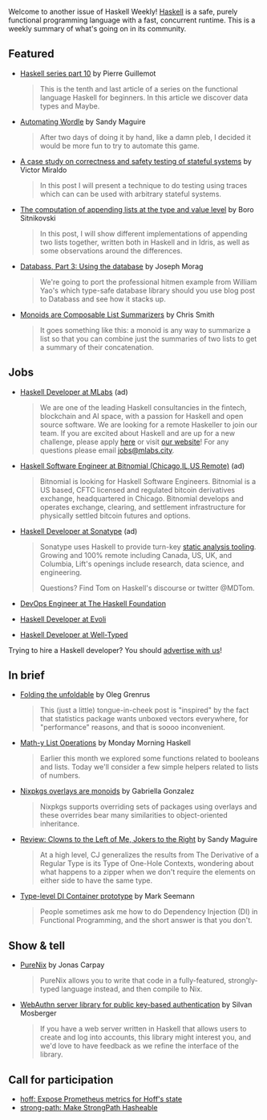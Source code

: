 Welcome to another issue of Haskell Weekly!
[Haskell](https://www.haskell.org) is a safe, purely functional programming language with a fast, concurrent runtime.
This is a weekly summary of what's going on in its community.

## Featured

- [Haskell series part 10](https://blog.kalvad.com/haskell-series-part-10/) by Pierre Guillemot
  > This is the tenth and last article of a series on the functional language Haskell for beginners. In this article we discover data types and Maybe.

- [Automating Wordle](https://reasonablypolymorphic.com/blog/wordle/index.html) by Sandy Maguire
  > After two days of doing it by hand, like a damn pleb, I decided it would be more fun to try to automate this game.

- [A case study on correctness and safety testing of stateful systems](https://www.tweag.io/blog/2022-01-26-property-based-testing-of-monadic-code/) by Victor Miraldo
  > In this post I will present a technique to do testing using traces which can can be used with arbitrary stateful systems.

- [The computation of appending lists at the type and value level](https://bor0.wordpress.com/2022/01/24/the-computation-of-appending-lists-at-the-type-and-value-level/) by Boro Sitnikovski
  > In this post, I will show different implementations of appending two lists together, written both in Haskell and in Idris, as well as some observations around the differences.

- [Databass, Part 3: Using the database](https://blog.josephmorag.com/posts/databass3/) by Joseph Morag
  > We're going to port the professional hitmen example from William Yao's which type-safe database library should you use blog post to Databass and see how it stacks up.

- [Monoids are Composable List Summarizers](https://cdsmithus.medium.com/monoids-are-composable-list-summarizers-77d2baf23ffc) by Chris Smith
  > It goes something like this: a monoid is any way to summarize a list so that you can combine just the summaries of two lists to get a summary of their concatenation.

## Jobs

<!-- Runs from 2021-11-04 to 2022-04-14. -->
- [Haskell Developer at MLabs](https://apply.workable.com/mlabs/j/63DAAA4AEF/) (ad)
  > We are one of the leading Haskell consultancies in the fintech, blockchain and AI space, with a passion for Haskell and open source software. We are looking for a remote Haskeller to join our team. If you are excited about Haskell and are up for a new challenge, please apply [here](https://apply.workable.com/mlabs/j/63DAAA4AEF/) or visit [our website](https://mlabs.city/)! For any questions please email <jobs@mlabs.city>.

<!-- Runs from 2022-01-06 to 2022-03-24. -->
- [Haskell Software Engineer at Bitnomial (Chicago,IL,US Remote)](https://bitnomial.com/jobs/) (ad)
  > Bitnomial is looking for Haskell Software Engineers. Bitnomial is a US based, CFTC licensed and regulated bitcoin derivatives exchange, headquartered in Chicago. Bitnomial develops and operates exchange, clearing, and settlement infrastructure for physically settled bitcoin futures and options.

<!-- Runs on 2022-01-26 only. -->
- [Haskell Developer at Sonatype](https://jobs.lever.co/sonatype?lever-via=biCBZiP_R3) (ad)
  > Sonatype uses Haskell to provide turn-key [static analysis tooling](https://github.com/apps/sonatype-lift). Growing and 100% remote including Canada, US, UK, and Columbia, Lift's openings include research, data science, and engineering.
  >
  > Questions? Find Tom on Haskell's discourse or twitter @MDTom.

- [DevOps Engineer at The Haskell Foundation](https://haskell.foundation/careers/devops.html)

- [Haskell Developer at Evoli](https://evoli.se/om-oss/jobb-och-karriar/haskell-developer/)

- [Haskell Developer at Well-Typed](https://well-typed.com/blog/2022/01/haskell-teaching-and-development-jobs-with-well-typed/)

Trying to hire a Haskell developer?
You should [advertise with us](https://haskellweekly.news/advertising.html)!

## In brief

- [Folding the unfoldable](https://oleg.fi/gists/posts/2022-01-25-folding-unfoldable.html) by Oleg Grenrus
  > This (just a little) tongue-in-cheek post is "inspired" by the fact that statistics package wants unboxed vectors everywhere, for "performance" reasons, and that is soooo inconvenient.

- [Math-y List Operations](https://mmhaskell.com/blog/2022/1/24/math-y-list-operations) by Monday Morning Haskell
  > Earlier this month we explored some functions related to booleans and lists. Today we'll consider a few simple helpers related to lists of numbers.

- [Nixpkgs overlays are monoids](https://www.haskellforall.com/2022/01/nixpkgs-overlays-are-monoids.html) by Gabriella Gonzalez
  > Nixpkgs supports overriding sets of packages using overlays and these overrides bear many similarities to object-oriented inheritance.

- [Review: Clowns to the Left of Me, Jokers to the Right](https://reasonablypolymorphic.com/blog/clowns-jokers/index.html) by Sandy Maguire
  > At a high level, CJ generalizes the results from The Derivative of a Regular Type is its Type of One-Hole Contexts, wondering about what happens to a zipper when we don't require the elements on either side to have the same type.

- [Type-level DI Container prototype](https://blog.ploeh.dk/2022/01/24/type-level-di-container-prototype/) by Mark Seemann
  > People sometimes ask me how to do Dependency Injection (DI) in Functional Programming, and the short answer is that you don't.

## Show & tell

- [PureNix](https://github.com/purenix-org/purenix/tree/11bfb8b00997c61511d06d18000199aa34a41bda) by Jonas Carpay
  > PureNix allows you to write that code in a fully-featured, strongly-typed language instead, and then compile to Nix.

- [WebAuthn server library for public key-based authentication](https://discourse.haskell.org/t/webauthn-server-library-for-public-key-based-authentication/3976?u=taylorfausak) by Silvan Mosberger
  > If you have a web server written in Haskell that allows users to create and log into accounts, this library might interest you, and we'd love to have feedback as we refine the interface of the library.

## Call for participation

- [hoff: Expose Prometheus metrics for Hoff's state](https://github.com/channable/hoff/issues/99)
- [strong-path: Make StrongPath Hasheable](https://github.com/wasp-lang/strong-path/issues/43)
